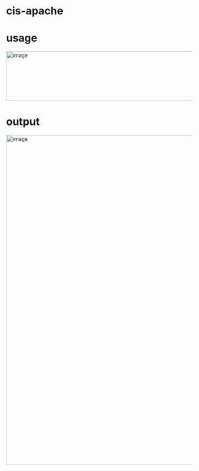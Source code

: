 # cis-apache

# usage 

<img width="697" height="133" alt="image" src="https://github.com/user-attachments/assets/d8957a3e-a4ac-41ef-8a89-df08be7e13c9" />

# output 

<img width="1874" height="887" alt="image" src="https://github.com/user-attachments/assets/78fceb0a-0ff4-4b0f-a16e-6393dc00a400" />
